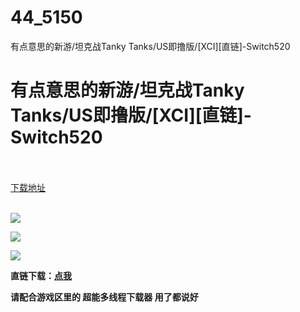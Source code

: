 # 44_5150
有点意思的新游/坦克战Tanky Tanks/US即撸版/[XCI][直链]-Switch520
# 有点意思的新游/坦克战Tanky Tanks/US即撸版/[XCI][直链]-Switch520
 <br/></br>
[下载地址](https://www.switch520.cc/article/5150 "下载地址")
<br/></br>

<p><img src="https://ae01.alicdn.com/kf/U65fac7c6deae4895818263d862dd44cav.jpg"></p>
<p><img src="https://ae01.alicdn.com/kf/U4d98e754c5974aa19991a94587950418d.jpg"></p>
<p><img src="https://ae01.alicdn.com/kf/U14eef53f40f9497e83eaafa1c8a987d5I.jpg"></p>
<p></p>
<p><span><strong>直链下载：</strong></span><a href="http://iyayadrive.cf/iyaya5/Tanky%20Tanks%20%5B01000D4011D10000%5D%5Bv0%5D.xci.rar" target="_self" style="text-decoration: underline" rel="noopener noreferrer"><span><strong>点我</strong></span></a></p>
<p><span><strong>请配合游戏区里的 超能多线程下载器 用了都说好</strong></span></p>
